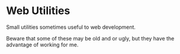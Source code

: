 # Web Utilities
Small utilities sometimes useful to web development. 

Beware that some of these may be old and or ugly, but they have the advantage of working for me. 
